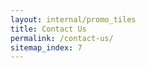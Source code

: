 ```yaml
---
layout: internal/promo_tiles
title: Contact Us
permalink: /contact-us/
sitemap_index: 7
---
```


<!--- This child document initializes the page in Jekyll. -->